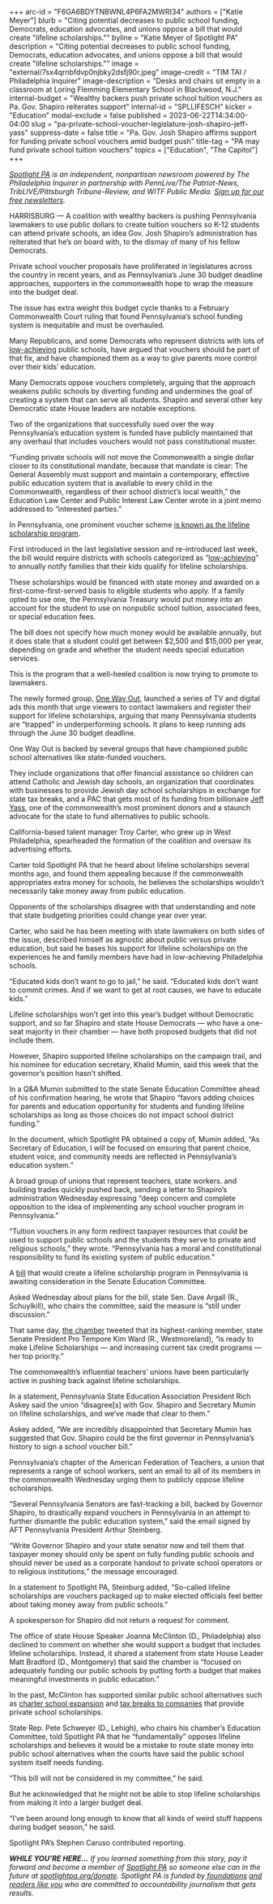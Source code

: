 +++
arc-id = "F6GA6BDYTNBWNL4P6FA2MWRI34"
authors = ["Katie Meyer"]
blurb = "Citing potential decreases to public school funding, Democrats, education advocates, and unions oppose a bill that would create \"lifeline scholarships.\""
byline = "Katie Meyer of Spotlight PA"
description = "Citing potential decreases to public school funding, Democrats, education advocates, and unions oppose a bill that would create \"lifeline scholarships.\""
image = "external/7sx4qrnbfdvp0njbky2dsfj90r.jpeg"
image-credit = "TIM TAI / Philadelphia Inquirer"
image-description = "Desks and chairs sit empty in a classroom at Loring Flemming Elementary School in Blackwood, N.J."
internal-budget = "Wealthy backers push private school tuition vouchers as Pa. Gov. Shapiro reiterates support"
internal-id = "SPLLIFESCH"
kicker = "Education"
modal-exclude = false
published = 2023-06-22T14:34:00-04:00
slug = "pa-private-school-voucher-legislature-josh-shapiro-jeff-yass"
suppress-date = false
title = "Pa. Gov. Josh Shapiro affirms support for funding private school vouchers amid budget push"
title-tag = "PA may fund private school tuition vouchers"
topics = ["Education", "The Capitol"]
+++

<a href="https://www.spotlightpa.org/"><i>Spotlight PA</i></a><i> is an independent, nonpartisan newsroom powered by The Philadelphia Inquirer in partnership with PennLive/The Patriot-News, TribLIVE/Pittsburgh Tribune-Review, and WITF Public Media. </i><a href="https://www.spotlightpa.org/newsletters"><i>Sign up for our free newsletters</i></a><i>.</i>

HARRISBURG — A coalition with wealthy backers is pushing Pennsylvania lawmakers to use public dollars to create tuition vouchers so K-12 students can attend private schools, an idea Gov. Josh Shapiro’s administration has reiterated that he’s on board with, to the dismay of many of his fellow Democrats.

Private school voucher proposals have proliferated in legislatures across the country in recent years, and as Pennsylvania’s June 30 budget deadline approaches, supporters in the commonwealth hope to wrap the measure into the budget deal.

The issue has extra weight this budget cycle thanks to a February Commonwealth Court ruling that found Pennsylvania’s school funding system is inequitable and must be overhauled.

<script src="https://www.spotlightpa.org/embed.js" async></script><div data-spl-embed-version="1" data-spl-src="https://www.spotlightpa.org/embeds/newsletter/"></div>


Many Republicans, and some Democrats who represent districts with lots of <a href="https://web.archive.org/20230627152243/https://casetext.com/statute/pennsylvania-statutes/statutes-unconsolidated/title-24-ps-education/chapter-1-public-school-code-of-1949/article-xx-b-educational-tax-credits/section-20-2002-b-definitions">low-achieving</a> public schools, have argued that vouchers should be part of that fix, and have championed them as a way to give parents more control over their kids’ education.

Many Democrats oppose vouchers completely, arguing that the approach weakens public schools by diverting funding and undermines the goal of creating a system that can serve all students. Shapiro and several other key Democratic state House leaders are notable exceptions.

Two of the organizations that successfully sued over the way Pennsylvania’s education system is funded have publicly maintained that any overhaul that includes vouchers would not pass constitutional muster.

“Funding private schools will not move the Commonwealth a single dollar closer to its constitutional mandate, because that mandate is clear: The General Assembly must support and maintain a contemporary, effective public education system that is available to every child in the Commonwealth, regardless of their school district’s local wealth,” the Education Law Center and Public Interest Law Center wrote in a joint memo addressed to “interested parties.”

In Pennsylvania, one prominent voucher scheme <a href="https://www.legis.state.pa.us/cfdocs/legis/PN/Public/btCheck.cfm?txtType=PDF&sessYr=2023&sessInd=0&billBody=S&billTyp=B&billNbr=0795&pn=0902">is known as the lifeline scholarship program</a>.

First introduced in the last legislative session and re-introduced last week, the bill would require districts with schools categorized as “<a href="https://web.archive.org/20230627152243/https://casetext.com/statute/pennsylvania-statutes/statutes-unconsolidated/title-24-ps-education/chapter-1-public-school-code-of-1949/article-xx-b-educational-tax-credits/section-20-2002-b-definitions">low-achieving</a>” to annually notify families that their kids qualify for lifeline scholarships.

These scholarships would be financed with state money and awarded on a first-come-first-served basis to eligible students who apply. If a family opted to use one, the Pennsylvania Treasury would put money into an account for the student to use on nonpublic school tuition, associated fees, or special education fees.

The bill does not specify how much money would be available annually, but it does state that a student could get between $2,500 and $15,000 per year, depending on grade and whether the student needs special education services.

This is the program that a well-heeled coalition is now trying to promote to lawmakers.

The newly formed group, <a href="https://web.archive.org/20230610203500/https://onewayoutpa.com/">One Way Out</a>, launched a series of TV and digital ads this month that urge viewers to contact lawmakers and register their support for lifeline scholarships, arguing that many Pennsylvania students are “trapped” in underperforming schools. It plans to keep running ads through the June 30 budget deadline.

One Way Out is backed by several groups that have championed public school alternatives like state-funded vouchers.

They include organizations that offer financial assistance so children can attend Catholic and Jewish day schools, an organization that coordinates with businesses to provide Jewish day school scholarships in exchange for state tax breaks, and a PAC that gets most of its funding from billionaire <a href="https://www.spotlightpa.org/news/2022/05/pa-primary-2022-billionaire-donations-jeff-yass/">Jeff Yass</a>, one of the commonwealth’s most prominent donors and a staunch advocate for the state to fund alternatives to public schools.

California-based talent manager Troy Carter, who grew up in West Philadelphia, spearheaded the formation of the coalition and oversaw its advertising efforts.

Carter told Spotlight PA that he heard about lifeline scholarships several months ago, and found them appealing because if the commonwealth appropriates extra money for schools, he believes the scholarships wouldn’t necessarily take money away from public education.

Opponents of the scholarships disagree with that understanding and note that state budgeting priorities could change year over year.

Carter, who said he has been meeting with state lawmakers on both sides of the issue, described himself as agnostic about public versus private education, but said he bases his support for lifeline scholarships on the experiences he and family members have had in low-achieving Philadelphia schools.

“Educated kids don’t want to go to jail,” he said. “Educated kids don’t want to commit crimes. And if we want to get at root causes, we have to educate kids.”

Lifeline scholarships won’t get into this year’s budget without Democratic support, and so far Shapiro and state House Democrats — who have a one-seat majority in their chamber — have both proposed budgets that did not include them.

However, Shapiro supported lifeline scholarships on the campaign trail, and his nominee for education secretary, Khalid Mumin, said this week that the governor’s position hasn’t shifted.

In a Q&amp;A Mumin submitted to the state Senate Education Committee ahead of his confirmation hearing, he wrote that Shapiro “favors adding choices for parents and education opportunity for students and funding lifeline scholarships as long as those choices do not impact school district funding.”

In the document, which Spotlight PA obtained a copy of, Mumin added, “As Secretary of Education, I will be focused on ensuring that parent choice, student voice, and community needs are reflected in Pennsylvania’s education system.”

A broad group of unions that represent teachers, state workers. and building trades quickly pushed back, sending a letter to Shapiro’s administration Wednesday expressing “deep concern and complete opposition to the idea of implementing any school voucher program in Pennsylvania.”

“Tuition vouchers in any form redirect taxpayer resources that could be used to support public schools and the students they serve to private and religious schools,” they wrote. “Pennsylvania has a moral and constitutional responsibility to fund its existing system of public education.”

A <a href="https://web.archive.org/20230628124520/https://www.legis.state.pa.us/cfdocs/billinfo/bill_history.cfm?syear=2023&sind=0&body=S&type=B&bn=795">bill</a> that would create a lifeline scholarship program in Pennsylvania is awaiting consideration in the Senate Education Committee.

Asked Wednesday about plans for the bill, state Sen. Dave Argall (R., Schuylkill), who chairs the committee, said the measure is “still under discussion.”

That same day, <a href="https://web.archive.org/20230625180549/https://twitter.com/PASenateGOP/status/1671500463928406019?t=LlB3aBuX0WwwVw1jEUo5UA&s=19">the chamber</a> tweeted that its highest-ranking member, state Senate President Pro Tempore Kim Ward (R., Westmoreland), “is ready to make Lifeline Scholarships — and increasing current tax credit programs — her top priority.”

The commonwealth’s influential teachers’ unions have been particularly active in pushing back against lifeline scholarships.

In a statement, Pennsylvania State Education Association President Rich Askey said the union “disagree[s] with Gov. Shapiro and Secretary Mumin on lifeline scholarships, and we’ve made that clear to them.”

Askey added, “We are incredibly disappointed that Secretary Mumin has suggested that Gov. Shapiro could be the first governor in Pennsylvania’s history to sign a school voucher bill.”

Pennsylvania’s chapter of the American Federation of Teachers, a union that represents a range of school workers, sent an email to all of its members in the commonwealth Wednesday urging them to publicly oppose lifeline scholarships.

“Several Pennsylvania Senators are fast-tracking a bill, backed by Governor Shapiro, to drastically expand vouchers in Pennsylvania in an attempt to further dismantle the public education system,” said the email signed by AFT Pennsylvania President Arthur Steinberg.

“Write Governor Shapiro and your state senator now and tell them that taxpayer money should only be spent on fully funding public schools and should never be used as a corporate handout to private school operators or to religious institutions,” the message encouraged.

In a statement to Spotlight PA, Steinburg added, “So-called lifeline scholarships are vouchers packaged up to make elected officials feel better about taking money away from public schools.”

A spokesperson for Shapiro did not return a request for comment.

The office of state House Speaker Joanna McClinton (D., Philadelphia) also declined to comment on whether she would support a budget that includes lifeline scholarships. Instead, it shared a statement from state House Leader Matt Bradford (D., Montgomery) that said the chamber is “focused on adequately funding our public schools by putting forth a budget that makes meaningful investments in public education.”

<script src="https://www.spotlightpa.org/embed.js" async></script><div data-spl-embed-version="1" data-spl-src="https://www.spotlightpa.org/embeds/donate/"></div>


In the past, McClinton has supported similar public school alternatives such as <a href="https://web.archive.org/20200424120418/https://whyy.org/articles/at-panel-discussion-fiery-calls-to-rally-black-support-for-charter-growth/">charter school expansion</a> and <a href="https://web.archive.org/20230628124226/https://www.poconorecord.com/story/news/politics/state/2017/02/20/lawmaker-pushes-for-more-school/22423047007/">tax breaks to companies</a> that provide private school scholarships.

State Rep. Pete Schweyer (D., Lehigh), who chairs his chamber’s Education Committee, told Spotlight PA that he “fundamentally” opposes lifeline scholarships and believes it would be a mistake to route state money into public school alternatives when the courts have said the public school system itself needs funding.

“This bill will not be considered in my committee,” he said.

But he acknowledged that he might not be able to stop lifeline scholarships from making it into a larger budget deal.

“I’ve been around long enough to know that all kinds of weird stuff happens during budget season,” he said.

Spotlight PA’s Stephen Caruso contributed reporting.

<i><b>WHILE YOU’RE HERE...</b></i><i> If you learned something from this story, pay it forward and become a member of </i><a href="https://www.spotlightpa.org/"><i>Spotlight PA</i></a><i> so someone else can in the future at </i><a href="https://www.spotlightpa.org/donate"><i>spotlightpa.org/donate</i></a><i>. Spotlight PA is funded by</i><a href="https://www.spotlightpa.org/support"><i> foundations</i></a><i> </i><a href="https://www.spotlightpa.org/support"><i>and readers like you</i></a><i> who are committed to accountability journalism that gets results.</i>
